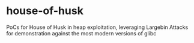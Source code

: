 # house-of-husk
PoCs for House of Husk in heap exploitation, leveraging Largebin Attacks for demonstration against the most modern versions of glibc
